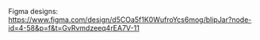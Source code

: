 Figma designs: 
https://www.figma.com/design/d5COa5f1K0WufroYcs6mog/blipJar?node-id=4-58&p=f&t=GvRvmdzeeq4rEA7V-11